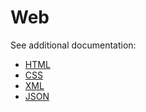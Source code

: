 # Web

See additional documentation:

* [HTML](html)
* [CSS](css)
* [XML](etc/xml.md)
* [JSON](javascript/json.md)

